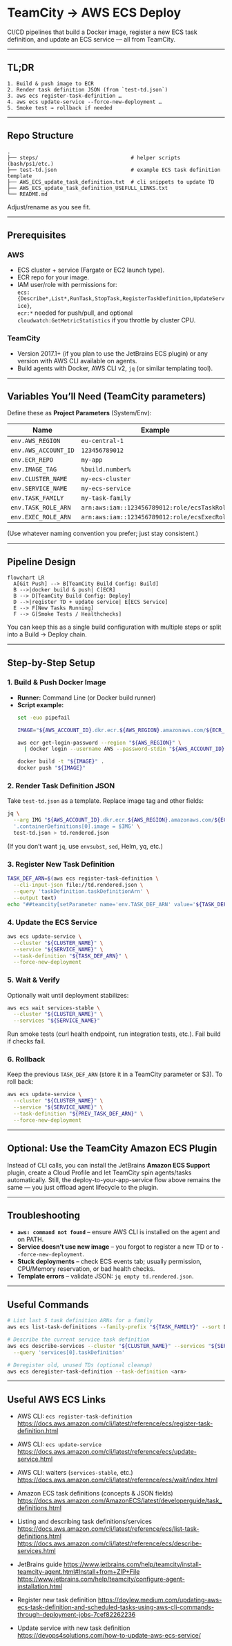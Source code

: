 # TeamCity → AWS ECS Deploy

CI/CD pipelines that build a Docker image, register a new ECS task definition, and update an ECS service — all from TeamCity.

---

## TL;DR

```text
1. Build & push image to ECR
2. Render task definition JSON (from `test-td.json`)
3. aws ecs register-task-definition …
4. aws ecs update-service --force-new-deployment …
5. Smoke test → rollback if needed
```

---

## Repo Structure

```
.
├── steps/                              # helper scripts (bash/ps1/etc.)
├── test-td.json                        # example ECS task definition template
├── AWS_ECS_update_task_definition.txt  # cli snippets to update TD
├── AWS_ECS_update_task_definition_USEFULL_LINKS.txt
└── README.md
```

Adjust/rename as you see fit.

---

## Prerequisites

### AWS
- ECS cluster + service (Fargate or EC2 launch type).
- ECR repo for your image.
- IAM user/role with permissions for:  
  `ecs:{Describe*,List*,RunTask,StopTask,RegisterTaskDefinition,UpdateService}`,  
  `ecr:*` needed for push/pull, and optional `cloudwatch:GetMetricStatistics` if you throttle by cluster CPU.

### TeamCity
- Version 2017.1+ (if you plan to use the JetBrains ECS plugin) or any version with AWS CLI available on agents.
- Build agents with Docker, AWS CLI v2, `jq` (or similar templating tool).

---

## Variables You’ll Need (TeamCity parameters)

Define these as **Project Parameters** (System/Env):

| Name | Example |
|------|---------|
| `env.AWS_REGION` | `eu-central-1` |
| `env.AWS_ACCOUNT_ID` | `123456789012` |
| `env.ECR_REPO` | `my-app` |
| `env.IMAGE_TAG` | `%build.number%` |
| `env.CLUSTER_NAME` | `my-ecs-cluster` |
| `env.SERVICE_NAME` | `my-ecs-service` |
| `env.TASK_FAMILY` | `my-task-family` |
| `env.TASK_ROLE_ARN` | `arn:aws:iam::123456789012:role/ecsTaskRole` |
| `env.EXEC_ROLE_ARN` | `arn:aws:iam::123456789012:role/ecsExecRole` |

(Use whatever naming convention you prefer; just stay consistent.)

---

## Pipeline Design

```mermaid
flowchart LR
  A[Git Push] --> B[TeamCity Build Config: Build]
  B -->|docker build & push| C[ECR]
  B --> D[TeamCity Build Config: Deploy]
  D -->|register TD + update service| E[ECS Service]
  E --> F[New Tasks Running]
  F --> G[Smoke Tests / Healthchecks]
```

You can keep this as a single build configuration with multiple steps or split into a Build → Deploy chain.

---

## Step-by-Step Setup

### 1. Build & Push Docker Image
- **Runner:** Command Line (or Docker build runner)
- **Script example:**
  ```bash
  set -euo pipefail

  IMAGE="${AWS_ACCOUNT_ID}.dkr.ecr.${AWS_REGION}.amazonaws.com/${ECR_REPO}:${IMAGE_TAG}"

  aws ecr get-login-password --region "${AWS_REGION}" \
    | docker login --username AWS --password-stdin "${AWS_ACCOUNT_ID}.dkr.ecr.${AWS_REGION}.amazonaws.com"

  docker build -t "${IMAGE}" .
  docker push "${IMAGE}"
  ```

### 2. Render Task Definition JSON
Take `test-td.json` as a template. Replace image tag and other fields:

```bash
jq \
  --arg IMG "${AWS_ACCOUNT_ID}.dkr.ecr.${AWS_REGION}.amazonaws.com/${ECR_REPO}:${IMAGE_TAG}" \
  '.containerDefinitions[0].image = $IMG' \
  test-td.json > td.rendered.json
```

(If you don’t want `jq`, use `envsubst`, `sed`, Helm, yq, etc.)

### 3. Register New Task Definition
```bash
TASK_DEF_ARN=$(aws ecs register-task-definition \
  --cli-input-json file://td.rendered.json \
  --query 'taskDefinition.taskDefinitionArn' \
  --output text)
echo "##teamcity[setParameter name='env.TASK_DEF_ARN' value='${TASK_DEF_ARN}']"
```

### 4. Update the ECS Service
```bash
aws ecs update-service \
  --cluster "${CLUSTER_NAME}" \
  --service "${SERVICE_NAME}" \
  --task-definition "${TASK_DEF_ARN}" \
  --force-new-deployment
```

### 5. Wait & Verify
Optionally wait until deployment stabilizes:

```bash
aws ecs wait services-stable \
  --cluster "${CLUSTER_NAME}" \
  --services "${SERVICE_NAME}"
```

Run smoke tests (curl health endpoint, run integration tests, etc.). Fail build if checks fail.

### 6. Rollback
Keep the previous `TASK_DEF_ARN` (store it in a TeamCity parameter or S3). To roll back:

```bash
aws ecs update-service \
  --cluster "${CLUSTER_NAME}" \
  --service "${SERVICE_NAME}" \
  --task-definition "${PREV_TASK_DEF_ARN}" \
  --force-new-deployment
```

---

## Optional: Use the TeamCity Amazon ECS Plugin

Instead of CLI calls, you can install the JetBrains **Amazon ECS Support** plugin, create a Cloud Profile and let TeamCity spin agents/tasks automatically. Still, the deploy-to-your-app-service flow above remains the same — you just offload agent lifecycle to the plugin.

---

## Troubleshooting

- **`aws: command not found`** – ensure AWS CLI is installed on the agent and on PATH.
- **Service doesn’t use new image** – you forgot to register a new TD or to `--force-new-deployment`.
- **Stuck deployments** – check ECS events tab; usually permission, CPU/Memory reservation, or bad health checks.
- **Template errors** – validate JSON: `jq empty td.rendered.json`.

---

## Useful Commands

```bash
# List last 5 task definition ARNs for a family
aws ecs list-task-definitions --family-prefix "${TASK_FAMILY}" --sort DESC --max-items 5

# Describe the current service task definition
aws ecs describe-services --cluster "${CLUSTER_NAME}" --services "${SERVICE_NAME}" \
  --query 'services[0].taskDefinition'

# Deregister old, unused TDs (optional cleanup)
aws ecs deregister-task-definition --task-definition <arn>
```

---

## Useful AWS ECS Links

- AWS CLI: `ecs register-task-definition`  
  https://docs.aws.amazon.com/cli/latest/reference/ecs/register-task-definition.html

- AWS CLI: `ecs update-service`  
  https://docs.aws.amazon.com/cli/latest/reference/ecs/update-service.html

- AWS CLI: waiters (`services-stable`, etc.)  
  https://docs.aws.amazon.com/cli/latest/reference/ecs/wait/index.html

- Amazon ECS task definitions (concepts & JSON fields)  
  https://docs.aws.amazon.com/AmazonECS/latest/developerguide/task_definitions.html

- Listing and describing task definitions/services  
  https://docs.aws.amazon.com/cli/latest/reference/ecs/list-task-definitions.html  
  https://docs.aws.amazon.com/cli/latest/reference/ecs/describe-services.html

- JetBrains guide
  https://www.jetbrains.com/help/teamcity/install-teamcity-agent.html#Install+from+ZIP+File
  https://www.jetbrains.com/help/teamcity/configure-agent-installation.html

- Register new task definition
  https://doylew.medium.com/updating-aws-ecs-task-definition-and-scheduled-tasks-using-aws-cli-commands-through-deployment-jobs-7cef82262236

- Update service with new task definition
  https://devops4solutions.com/how-to-update-aws-ecs-service/